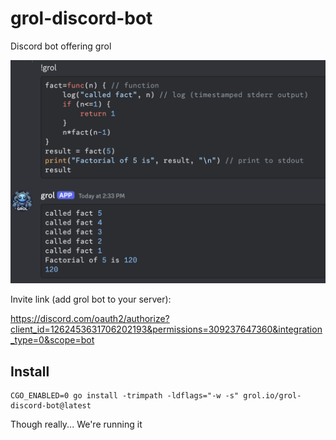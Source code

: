 # grol-discord-bot
Discord bot offering grol

![screenshot](screenshot.png)

Invite link (add grol bot to your server):

https://discord.com/oauth2/authorize?client_id=1262453631706202193&permissions=309237647360&integration_type=0&scope=bot

## Install

```
CGO_ENABLED=0 go install -trimpath -ldflags="-w -s" grol.io/grol-discord-bot@latest
```

Though really... We're running it
